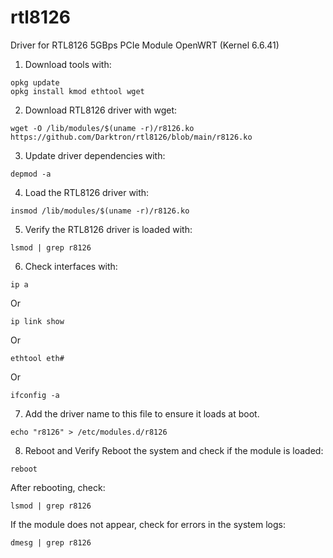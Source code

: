 # rtl8126
Driver for RTL8126 5GBps PCIe Module OpenWRT (Kernel 6.6.41)

1. Download tools with:
```
opkg update
opkg install kmod ethtool wget
```

2. Download RTL8126 driver with wget:
```
wget -O /lib/modules/$(uname -r)/r8126.ko https://github.com/Darktron/rtl8126/blob/main/r8126.ko
```

3. Update driver dependencies with:
```
depmod -a
```

4. Load the RTL8126 driver with:
```
insmod /lib/modules/$(uname -r)/r8126.ko
```

5. Verify the RTL8126 driver is loaded with:
```
lsmod | grep r8126
```

6. Check interfaces with:
```
ip a
```
Or
```
ip link show
```
Or
```
ethtool eth#
```
Or
```
ifconfig -a
```

7. Add the driver name to this file to ensure it loads at boot.
```
echo "r8126" > /etc/modules.d/r8126
```

8. Reboot and Verify
Reboot the system and check if the module is loaded:
```
reboot
```

After rebooting, check:
```
lsmod | grep r8126
```

If the module does not appear, check for errors in the system logs:
```
dmesg | grep r8126
```
